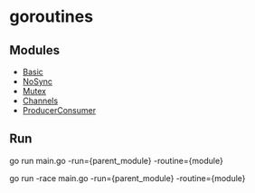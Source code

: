 # goroutines

## Modules
- [Basic](./basic.go)
- [NoSync](./nosync.go)
- [Mutex](./mutex.go)
- [Channels](./channels.go)
- [ProducerConsumer](./producer_consumer.go)
## Run 
go run main.go -run={parent_module} -routine={module}

<!--- identify race condition --->
go run -race main.go -run={parent_module} -routine={module} 
